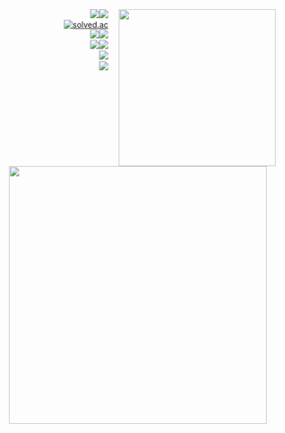 <!-- Copy from: https://velog.io/@nn98/Github-Readme-%EA%BE%B8%EB%AF%B8%EA%B8%B0-%EC%B4%9D%EC%A0%95%EB%A6%AC#%EC%99%84%EC%84%B1 -->
<div align="left" display="inline">
  <div align="right" display="inline">
    <img width="280" align="right" display="inline" src="https://github-readme-stats.vercel.app/api/top-langs/?username=nn98&theme=dracula&hide=Procfile&layout=compact&langs_count=8"/>
<a href="https://amused-ground-491.notion.site/README-a0c18f2016394d7ab716b0f734ddc9d3" target="_blank" ><img src="https://img.shields.io/badge/Portfolio-000000?style=flat-square&logo=Notion&logoColor=white"/></a><a href="https://velog.io/@nn98" target="_blank" ><img src="https://img.shields.io/badge/Velog-20C997?style=flat-square&logo=Velog&logoColor=white"/></a> &nbsp&nbsp&nbsp
    <br/>
    <a href="https://solved.ac/q9922000" target="_blank" ><img alt="solved.ac" src="http://mazassumnida.wtf/api/mini/generate_badge?boj=q9922000"/></a> &nbsp&nbsp&nbsp
    <br/>
    <img src="https://img.shields.io/badge/JAVA-007396?style=platic&logo=Joplin&logoColor=white"/><img src="https://img.shields.io/badge/Spring-6DB33F?style=platic&logo=spring&logoColor=white"/>&nbsp&nbsp&nbsp&nbsp
    <br/>
    <img src="https://img.shields.io/badge/Node.js-339933?style=platic&logo=node.js&logoColor=white"/><img src="https://img.shields.io/badge/React.js-61DAFB?style=platic&logo=react&logoColor=white"/>&nbsp&nbsp&nbsp&nbsp
    <br/>
    <img src="https://img.shields.io/badge/Android-3DDC84?style=platic&logo=android&logoColor=white"/>&nbsp&nbsp&nbsp&nbsp
    <br/>
    <img src="https://img.shields.io/badge/Oracle Cloude-F80000?style=platic&logo=oracle&logoColor=white"/>&nbsp&nbsp&nbsp&nbsp
    <br/>
    &nbsp&nbsp&nbsp&nbsp
    <br/>
    &nbsp&nbsp&nbsp&nbsp
    <br/>
    &nbsp&nbsp&nbsp&nbsp
    <img width="460" src="https://github-readme-stats.vercel.app/api?username=nn98&show_icons=true&theme=dracula" />&nbsp&nbsp&nbsp&nbsp
    <br/>
    &nbsp&nbsp&nbsp&nbsp
<!--     <img width="450" src="https://github-readme-stats.vercel.app/api?username=nn98&theme=material-palenight&show_icons=true" /> -->
  </div>
</div>
